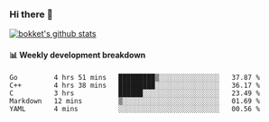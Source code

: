 ### Hi there 👋
[![bokket's github stats](https://github-readme-stats.vercel.app/api?username=bokket&show_icons=true&count_private=true)](https://github.com/anuraghazra/github-readme-stats)

#### :bar_chart: Weekly development breakdown
<!--START_SECTION:waka-->
```text
Go         4 hrs 51 mins   █████████▒░░░░░░░░░░░░░░░   37.87 % 
C++        4 hrs 38 mins   █████████░░░░░░░░░░░░░░░░   36.17 % 
C          3 hrs           ██████░░░░░░░░░░░░░░░░░░░   23.49 % 
Markdown   12 mins         ▒░░░░░░░░░░░░░░░░░░░░░░░░   01.69 % 
YAML       4 mins          ░░░░░░░░░░░░░░░░░░░░░░░░░   00.56 % 
```
<!--END_SECTION:waka-->
